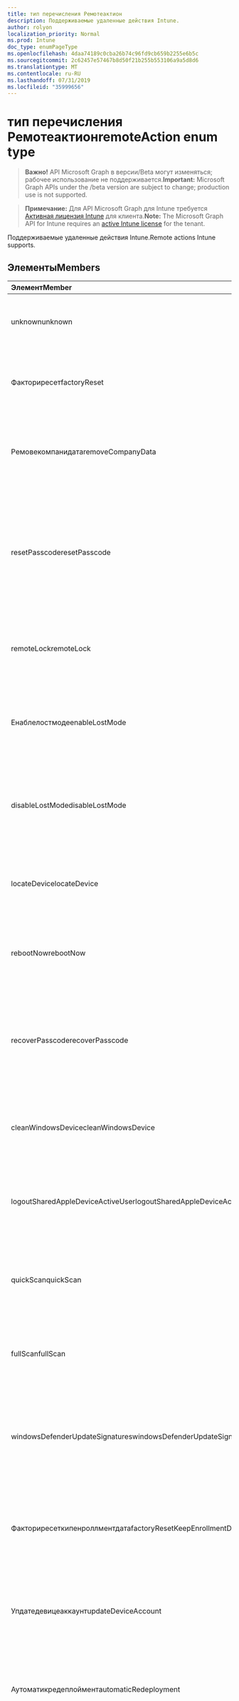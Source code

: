 ```yaml
---
title: тип перечисления Ремотеактион
description: Поддерживаемые удаленные действия Intune.
author: rolyon
localization_priority: Normal
ms.prod: Intune
doc_type: enumPageType
ms.openlocfilehash: 4daa74189c0cba26b74c96fd9cb659b2255e6b5c
ms.sourcegitcommit: 2c62457e57467b8d50f21b255b553106a9a5d8d6
ms.translationtype: MT
ms.contentlocale: ru-RU
ms.lasthandoff: 07/31/2019
ms.locfileid: "35999656"
---
```

# <a name="remoteaction-enum-type"></a><span data-ttu-id="fcbc2-103">тип перечисления Ремотеактион</span><span class="sxs-lookup"><span data-stu-id="fcbc2-103">remoteAction enum type</span></span>

> <span data-ttu-id="fcbc2-104">**Важно!** API Microsoft Graph в версии/Beta могут изменяться; рабочее использование не поддерживается.</span><span class="sxs-lookup"><span data-stu-id="fcbc2-104">**Important:** Microsoft Graph APIs under the /beta version are subject to change; production use is not supported.</span></span>

> <span data-ttu-id="fcbc2-105">**Примечание:** Для API Microsoft Graph для Intune требуется [Активная лицензия Intune](https://go.microsoft.com/fwlink/?linkid=839381) для клиента.</span><span class="sxs-lookup"><span data-stu-id="fcbc2-105">**Note:** The Microsoft Graph API for Intune requires an [active Intune license](https://go.microsoft.com/fwlink/?linkid=839381) for the tenant.</span></span>

<span data-ttu-id="fcbc2-106">Поддерживаемые удаленные действия Intune.</span><span class="sxs-lookup"><span data-stu-id="fcbc2-106">Remote actions Intune supports.</span></span>

## <a name="members"></a><span data-ttu-id="fcbc2-107">Элементы</span><span class="sxs-lookup"><span data-stu-id="fcbc2-107">Members</span></span>
|<span data-ttu-id="fcbc2-108">Элемент</span><span class="sxs-lookup"><span data-stu-id="fcbc2-108">Member</span></span>|<span data-ttu-id="fcbc2-109">Значение</span><span class="sxs-lookup"><span data-stu-id="fcbc2-109">Value</span></span>|<span data-ttu-id="fcbc2-110">Описание</span><span class="sxs-lookup"><span data-stu-id="fcbc2-110">Description</span></span>|
|:---|:---|:---|
|<span data-ttu-id="fcbc2-111">unknown</span><span class="sxs-lookup"><span data-stu-id="fcbc2-111">unknown</span></span>|<span data-ttu-id="fcbc2-112">нуль</span><span class="sxs-lookup"><span data-stu-id="fcbc2-112">0</span></span>|<span data-ttu-id="fcbc2-113">Пользователь инициирует неизвестное действие.</span><span class="sxs-lookup"><span data-stu-id="fcbc2-113">User initiates an unknown action.</span></span>|
|<span data-ttu-id="fcbc2-114">Факториресет</span><span class="sxs-lookup"><span data-stu-id="fcbc2-114">factoryReset</span></span>|<span data-ttu-id="fcbc2-115">1,1</span><span class="sxs-lookup"><span data-stu-id="fcbc2-115">1</span></span>|<span data-ttu-id="fcbc2-116">Пользователь инициирует действие для перезапуска фабрики устройств.</span><span class="sxs-lookup"><span data-stu-id="fcbc2-116">User initiates an action to factory reset a device.</span></span> |
|<span data-ttu-id="fcbc2-117">Ремовекомпанидата</span><span class="sxs-lookup"><span data-stu-id="fcbc2-117">removeCompanyData</span></span>|<span data-ttu-id="fcbc2-118">2</span><span class="sxs-lookup"><span data-stu-id="fcbc2-118">2</span></span>|<span data-ttu-id="fcbc2-119">Пользователь инициирует действие по удалению данных компании с устройства.</span><span class="sxs-lookup"><span data-stu-id="fcbc2-119">User initiates an action to remove company data from a device.</span></span> |
|<span data-ttu-id="fcbc2-120">resetPasscode</span><span class="sxs-lookup"><span data-stu-id="fcbc2-120">resetPasscode</span></span>|<span data-ttu-id="fcbc2-121">4</span><span class="sxs-lookup"><span data-stu-id="fcbc2-121">3</span></span>|<span data-ttu-id="fcbc2-122">Пользователь инициирует действие для удаления секретного кода устройства iOS или сброса секретного кода устройства Android/Windows.</span><span class="sxs-lookup"><span data-stu-id="fcbc2-122">User initiates an action to remove the passcode of an iOS device, or reset the passcode of Android / Windows device.</span></span> |
|<span data-ttu-id="fcbc2-123">remoteLock</span><span class="sxs-lookup"><span data-stu-id="fcbc2-123">remoteLock</span></span>|<span data-ttu-id="fcbc2-124">SP4</span><span class="sxs-lookup"><span data-stu-id="fcbc2-124">4</span></span>|<span data-ttu-id="fcbc2-125">Пользователь инициирует действие для удаленной блокировки устройства.</span><span class="sxs-lookup"><span data-stu-id="fcbc2-125">User initiates an action to remote lock a device.</span></span>|
|<span data-ttu-id="fcbc2-126">Енаблелостмоде</span><span class="sxs-lookup"><span data-stu-id="fcbc2-126">enableLostMode</span></span>|<span data-ttu-id="fcbc2-127">17:00</span><span class="sxs-lookup"><span data-stu-id="fcbc2-127">5</span></span>|<span data-ttu-id="fcbc2-128">Пользователь инициирует действие, чтобы включить режим "Lost" на контролируемом устройстве iOS.</span><span class="sxs-lookup"><span data-stu-id="fcbc2-128">User initiates an action to enable lost mode on a supervised iOS device.</span></span>|
|<span data-ttu-id="fcbc2-129">disableLostMode</span><span class="sxs-lookup"><span data-stu-id="fcbc2-129">disableLostMode</span></span>|<span data-ttu-id="fcbc2-130">6 </span><span class="sxs-lookup"><span data-stu-id="fcbc2-130">6</span></span>|<span data-ttu-id="fcbc2-131">Пользователь инициирует действие для отключения режима потери на контролируемом устройстве iOS.</span><span class="sxs-lookup"><span data-stu-id="fcbc2-131">User initiates an action to disable lost mode on a supervised iOS device.</span></span>|
|<span data-ttu-id="fcbc2-132">locateDevice</span><span class="sxs-lookup"><span data-stu-id="fcbc2-132">locateDevice</span></span>|<span data-ttu-id="fcbc2-133">7 </span><span class="sxs-lookup"><span data-stu-id="fcbc2-133">7</span></span>|<span data-ttu-id="fcbc2-134">Пользователь инициирует действие для обнаружения контролируемого устройства iOS.</span><span class="sxs-lookup"><span data-stu-id="fcbc2-134">User initiates an action to locate a supervised iOS device.</span></span>|
|<span data-ttu-id="fcbc2-135">rebootNow</span><span class="sxs-lookup"><span data-stu-id="fcbc2-135">rebootNow</span></span>|<span data-ttu-id="fcbc2-136">8 </span><span class="sxs-lookup"><span data-stu-id="fcbc2-136">8</span></span>|<span data-ttu-id="fcbc2-137">Пользователь инициирует действие для перезагрузки устройства Windows.</span><span class="sxs-lookup"><span data-stu-id="fcbc2-137">User initiates an action to reboot a Windows device.</span></span>|
|<span data-ttu-id="fcbc2-138">recoverPasscode</span><span class="sxs-lookup"><span data-stu-id="fcbc2-138">recoverPasscode</span></span>|<span data-ttu-id="fcbc2-139">9 </span><span class="sxs-lookup"><span data-stu-id="fcbc2-139">9</span></span>|<span data-ttu-id="fcbc2-140">Пользователь инициирует действие сброса ПИН-кода для службы Passport for work для работы на устройстве с Windows Phone.</span><span class="sxs-lookup"><span data-stu-id="fcbc2-140">User initiates an action to reset the pin for passport for work on windows phone device.</span></span>|
|<span data-ttu-id="fcbc2-141">cleanWindowsDevice</span><span class="sxs-lookup"><span data-stu-id="fcbc2-141">cleanWindowsDevice</span></span>|<span data-ttu-id="fcbc2-142">10 </span><span class="sxs-lookup"><span data-stu-id="fcbc2-142">10</span></span>|<span data-ttu-id="fcbc2-143">Пользователь инициирует действие для очистки устройства Windows.</span><span class="sxs-lookup"><span data-stu-id="fcbc2-143">User initiates an action to clean up windows device.</span></span>|
|<span data-ttu-id="fcbc2-144">logoutSharedAppleDeviceActiveUser</span><span class="sxs-lookup"><span data-stu-id="fcbc2-144">logoutSharedAppleDeviceActiveUser</span></span>|<span data-ttu-id="fcbc2-145">-11:00</span><span class="sxs-lookup"><span data-stu-id="fcbc2-145">11</span></span>|<span data-ttu-id="fcbc2-146">Пользователь инициирует действие для выхода текущего пользователя на общем устройстве Apple.</span><span class="sxs-lookup"><span data-stu-id="fcbc2-146">User initiates an action to log out current user on shared apple device.</span></span>|
|<span data-ttu-id="fcbc2-147">quickScan</span><span class="sxs-lookup"><span data-stu-id="fcbc2-147">quickScan</span></span>|<span data-ttu-id="fcbc2-148">12</span><span class="sxs-lookup"><span data-stu-id="fcbc2-148">12</span></span>|<span data-ttu-id="fcbc2-149">Пользователь инициирует действие для запуска быстрой проверки на устройстве.</span><span class="sxs-lookup"><span data-stu-id="fcbc2-149">User initiates an action to run quick scan on device.</span></span>|
|<span data-ttu-id="fcbc2-150">fullScan</span><span class="sxs-lookup"><span data-stu-id="fcbc2-150">fullScan</span></span>|<span data-ttu-id="fcbc2-151">13</span><span class="sxs-lookup"><span data-stu-id="fcbc2-151">13</span></span>|<span data-ttu-id="fcbc2-152">Пользователь инициирует действие для полного сканирования на устройстве.</span><span class="sxs-lookup"><span data-stu-id="fcbc2-152">User initiates an action to run full scan on device.</span></span>|
|<span data-ttu-id="fcbc2-153">windowsDefenderUpdateSignatures</span><span class="sxs-lookup"><span data-stu-id="fcbc2-153">windowsDefenderUpdateSignatures</span></span>|<span data-ttu-id="fcbc2-154">14</span><span class="sxs-lookup"><span data-stu-id="fcbc2-154">14</span></span>|<span data-ttu-id="fcbc2-155">Пользователь инициирует действие для обновления сигнатур вредоносных программ на устройстве.</span><span class="sxs-lookup"><span data-stu-id="fcbc2-155">User initiates an action to update malware signatures on device.</span></span>|
|<span data-ttu-id="fcbc2-156">Факториресеткипенроллментдата</span><span class="sxs-lookup"><span data-stu-id="fcbc2-156">factoryResetKeepEnrollmentData</span></span>|<span data-ttu-id="fcbc2-157">означает</span><span class="sxs-lookup"><span data-stu-id="fcbc2-157">15</span></span>|<span data-ttu-id="fcbc2-158">Пользователь инициирует действие дистанционное стирание памяти с сохранением регистрационных данных.</span><span class="sxs-lookup"><span data-stu-id="fcbc2-158">User initiates an action remote wipe device with keeping enrollment data.</span></span>|
|<span data-ttu-id="fcbc2-159">Упдатедевицеаккаунт</span><span class="sxs-lookup"><span data-stu-id="fcbc2-159">updateDeviceAccount</span></span>|<span data-ttu-id="fcbc2-160">столбцов</span><span class="sxs-lookup"><span data-stu-id="fcbc2-160">16</span></span>|<span data-ttu-id="fcbc2-161">Пользователь инициирует действие для обновления учетной записи на устройстве.</span><span class="sxs-lookup"><span data-stu-id="fcbc2-161">User initiates an action to update account on device.</span></span>|
|<span data-ttu-id="fcbc2-162">Аутоматикредеплоймент</span><span class="sxs-lookup"><span data-stu-id="fcbc2-162">automaticRedeployment</span></span>|<span data-ttu-id="fcbc2-163">17</span><span class="sxs-lookup"><span data-stu-id="fcbc2-163">17</span></span>|<span data-ttu-id="fcbc2-164">Пользователь инициирует действие автоматического повторного развертывания устройства</span><span class="sxs-lookup"><span data-stu-id="fcbc2-164">User initiates an action to automatice redeploy the device</span></span>|
|<span data-ttu-id="fcbc2-165">Запланирован</span><span class="sxs-lookup"><span data-stu-id="fcbc2-165">shutDown</span></span>|<span data-ttu-id="fcbc2-166">0,18</span><span class="sxs-lookup"><span data-stu-id="fcbc2-166">18</span></span>|<span data-ttu-id="fcbc2-167">Пользователь инициирует действие для завершения работы устройства.</span><span class="sxs-lookup"><span data-stu-id="fcbc2-167">User initiates an action to shut down the device.</span></span>|
|<span data-ttu-id="fcbc2-168">Ротатефилеваулткэй</span><span class="sxs-lookup"><span data-stu-id="fcbc2-168">rotateFileVaultKey</span></span>|<span data-ttu-id="fcbc2-169">двадцать</span><span class="sxs-lookup"><span data-stu-id="fcbc2-169">20</span></span>|<span data-ttu-id="fcbc2-170">Пользователь инициирует действие по повороту Филеваулткэй на Mac.</span><span class="sxs-lookup"><span data-stu-id="fcbc2-170">User initiates an action to Rotate FileVaultKey on mac.</span></span>|
|<span data-ttu-id="fcbc2-171">Жетфилеваулткэй</span><span class="sxs-lookup"><span data-stu-id="fcbc2-171">getFileVaultKey</span></span>|<span data-ttu-id="fcbc2-172">21</span><span class="sxs-lookup"><span data-stu-id="fcbc2-172">21</span></span>|<span data-ttu-id="fcbc2-173">Пользователь инициирует действие для получения Филеваулткэй в Mac.</span><span class="sxs-lookup"><span data-stu-id="fcbc2-173">User initiates an action to Get FileVaultKey on mac.</span></span>|





